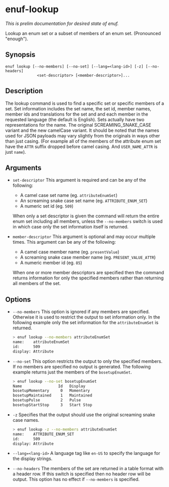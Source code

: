 # enuf-lookup

*This is prelim documentation for desired state of enuf.*

Lookup an enum set or a subset of members of an enum set. (Pronounced "enough").

## Synopsis

```text
enuf lookup [--no-members] [--no-set] [--lang=<lang-id>] [-z] [--no-headers]
              <set-descriptor> [<member-descriptor>]...
```

## Description

The lookup command is used to find a specific set or specific members of a set. Set information includes the set name, the set id, member names, member ids and translations for the set and and each member in the requested language (the default is English). Sets actually have two representations for the name. The original SCREAMING_SNAKE_CASE variant and the new camelCase variant. It should be noted that the names used for JSON payloads may vary slightly from the originals in ways other than just casing. (For example all of the members of the attribute enum set have the `ATTR` suffix dropped before camel casing. And `USER_NAME_ATTR` is just `name`).

## Arguments

* `set-descriptor` This argument is required and can be any of the following:

  * A camel case set name (eg. `attributeEnumSet`)
  * An screaming snake case set name (eg. `ATTRIBUTE_ENUM_SET`)
  * A numeric set id (eg. `509`)

  When only a set descriptor is given the command will return the entire enum set including all members, unless the `--no-members` switch is used in which case only the set information itself is returned.

* `member-descriptor` This argument is optional and may occur multiple times. This argument can be any of the following:

  * A camel case member name (eg. `presentValue`)
  * A screaming snake case member name (eg. `PRESENT_VALUE_ATTR`)
  * A numeric member id (eg. `85`)

  When one or more member descriptors are specified then the command returns information for only the specified members rather than returning all members of the set.

## Options

* `--no-members` This option is ignored if any members are specified. Otherwise it is used to restrict the output to set information only. In the following example only the set information for the `attributeEnumSet` is returned.

  ```bash
  > enuf lookup --no-members attributeEnumSet
  name:    attributeEnumSet
  id:      509
  display: Attribute
  ```

* `--no-set` This option restricts the output to only the specified members. If no members are specified no output is generated. The following example returns just the members of the `bosetupEnumSet`.

  ```bash
  > enuf lookup --no-set bosetupEnumSet
  Name                Id   Display
  bosetupMomentary     0   Momentary
  bosetupMaintained    1   Maintained
  bosetupPulse         2   Pulse
  bosetupStartStop     3   Start Stop
  ```

* `-z` Specifies that the output should use the original screaming snake case names.

  ```bash
  > enuf lookup -z --no-members attributeEnumSet
  name:    ATTRIBUTE_ENUM_SET
  id:      509
  display: Attribute
  ```

* `--lang=<lang-id>` A language tag like `en-US` to specify the language for the display strings.

* `--no-headers` The members of the set are returned in a table format with a header row. If this switch is specified then no header row will be output. This option has no effect if `--no-members` is specified.